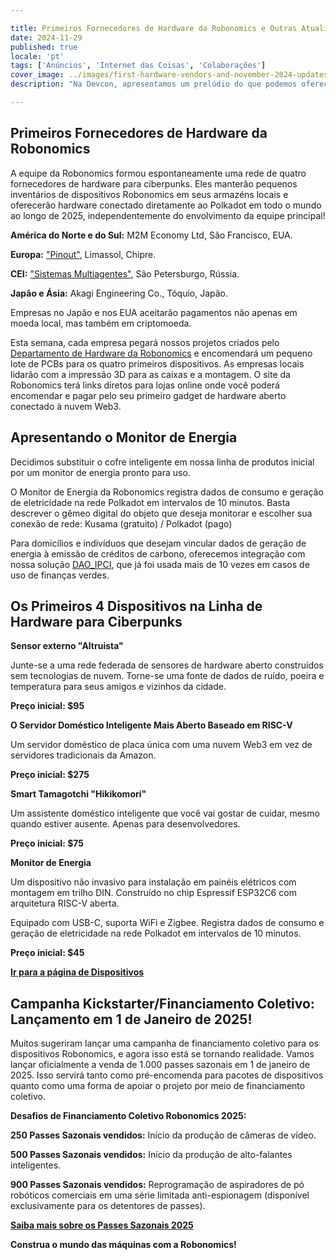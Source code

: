 ```yaml
---

title: Primeiros Fornecedores de Hardware da Robonomics e Outras Atualizações de Novembro
date: 2024-11-29
published: true
locale: 'pt'
tags: ['Anúncios', 'Internet das Coisas', 'Colaborações']
cover_image: ../images/first-hardware-vendors-and-november-2024-updates/cover.webp
description: "Na Devcon, apresentamos um prelúdio do que podemos oferecer à comunidade na temporada de 2025. Agora, estamos avançando para a próxima etapa."

---
```


## Primeiros Fornecedores de Hardware da Robonomics

A equipe da Robonomics formou espontaneamente uma rede de quatro fornecedores de hardware para ciberpunks. Eles manterão pequenos inventários de dispositivos Robonomics em seus armazéns locais e oferecerão hardware conectado diretamente ao Polkadot em todo o mundo ao longo de 2025, independentemente do envolvimento da equipe principal!

**América do Norte e do Sul:** M2M Economy Ltd, São Francisco, EUA.

**Europa:** [ "Pinout"](https://pinout.cloud), Limassol, Chipre.

**CEI:** [ "Sistemas Multiagentes"](http://multi-agent.io), São Petersburgo, Rússia.

**Japão e Ásia:** Akagi Engineering Co., Tóquio, Japão.

Empresas no Japão e nos EUA aceitarão pagamentos não apenas em moeda local, mas também em criptomoeda.

Esta semana, cada empresa pegará nossos projetos criados pelo [Departamento de Hardware da Robonomics](https://x.com/RobonomicsHW) e encomendará um pequeno lote de PCBs para os quatro primeiros dispositivos. As empresas locais lidarão com a impressão 3D para as caixas e a montagem. O site da Robonomics terá links diretos para lojas online onde você poderá encomendar e pagar pelo seu primeiro gadget de hardware aberto conectado à nuvem Web3.

## Apresentando o Monitor de Energia

Decidimos substituir o cofre inteligente em nossa linha de produtos inicial por um monitor de energia pronto para uso.

O Monitor de Energia da Robonomics registra dados de consumo e geração de eletricidade na rede Polkadot em intervalos de 10 minutos. Basta descrever o gêmeo digital do objeto que deseja monitorar e escolher sua conexão de rede: Kusama (gratuito) / Polkadot (pago)

Para domicílios e indivíduos que desejam vincular dados de geração de energia à emissão de créditos de carbono, oferecemos integração com nossa solução [DAO_IPCI](https://x.com/DAO_IPCI), que já foi usada mais de 10 vezes em casos de uso de finanças verdes.

## Os Primeiros 4 Dispositivos na Linha de Hardware para Ciberpunks

<div class="oldy space-b">

**Sensor externo "Altruista"**

Junte-se a uma rede federada de sensores de hardware aberto construídos sem tecnologias de nuvem. Torne-se uma fonte de dados de ruído, poeira e temperatura para seus amigos e vizinhos da cidade.

**Preço inicial: $95**

</div>

<div class="oldy space-b">

**O Servidor Doméstico Inteligente Mais Aberto Baseado em RISC-V**

Um servidor doméstico de placa única com uma nuvem Web3 em vez de servidores tradicionais da Amazon.

**Preço inicial: $275**

</div>

<div class="oldy space-b">

**Smart Tamagotchi "Hikikomori"**

Um assistente doméstico inteligente que você vai gostar de cuidar, mesmo quando estiver ausente. Apenas para desenvolvedores.

**Preço inicial: $75**

</div>

<div class="oldy space-b">

**Monitor de Energia**

Um dispositivo não invasivo para instalação em painéis elétricos com montagem em trilho DIN. Construído no chip Espressif ESP32C6 com arquitetura RISC-V aberta.

Equipado com USB-C, suporta WiFi e Zigbee. Registra dados de consumo e geração de eletricidade na rede Polkadot em intervalos de 10 minutos.

**Preço inicial: $45**

</div>

[**Ir para a página de Dispositivos**](/devices/)

## Campanha Kickstarter/Financiamento Coletivo: Lançamento em 1 de Janeiro de 2025!

Muitos sugeriram lançar uma campanha de financiamento coletivo para os dispositivos Robonomics, e agora isso está se tornando realidade. Vamos lançar oficialmente a venda de 1.000 passes sazonais em 1 de janeiro de 2025. Isso servirá tanto como pré-encomenda para pacotes de dispositivos quanto como uma forma de apoiar o projeto por meio de financiamento coletivo.

<div class="oldy space-b">

**Desafios de Financiamento Coletivo Robonomics 2025:**

**250 Passes Sazonais vendidos:** Início da produção de câmeras de vídeo.

**500 Passes Sazonais vendidos:** Início da produção de alto-falantes inteligentes.

**900 Passes Sazonais vendidos:** Reprogramação de aspiradores de pó robóticos comerciais em uma série limitada anti-espionagem (disponível exclusivamente para os detentores de passes).

</div>

[**Saiba mais sobre os Passes Sazonais 2025**](https://robonomics.network/blog/robo-season-pass-2025-welcome-to-the-paper-st-club/)

**Construa o mundo das máquinas com a Robonomics!**